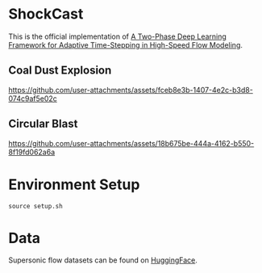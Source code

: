 # ShockCast

<!-- ## Introduction -->

This is the official implementation of [A Two-Phase Deep Learning Framework for Adaptive Time-Stepping in High-Speed Flow Modeling](https://arxiv.org/abs/2506.07969).

## Coal Dust Explosion

https://github.com/user-attachments/assets/fceb8e3b-1407-4e2c-b3d8-074c9af5e02c

## Circular Blast

https://github.com/user-attachments/assets/18b675be-444a-4162-b550-8f19fd062a6a

# Environment Setup

```
source setup.sh
```

# Data

Supersonic flow datasets can be found on [HuggingFace](https://huggingface.co/datasets/divelab/ShockCast).



<!--

## Data Download

```
python download_data.py
```

## Create Session

```
python create_session.py
```

## Train

```
conda activate GeoMPNN
gpu=8
CUDA_VISIBLE_DEVICES=$gpu python ingestion.py -1 GeoMPNN/ ./ GeoMPNN/
```

## Acknowledgments

This work was supported in part by National Science Foundation under grant IIS-2243850.
-->
